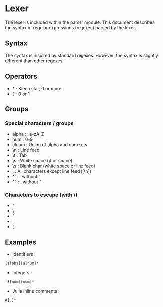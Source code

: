 # Lexer
The lexer is included within the parser module.
This document describes the syntax of regular expressions (regexes)
parsed by the lexer.

## Syntax
The syntax is inspired by standard regexes.
However, the syntax is slightly different than other regexes.

## Operators
- <state>\* : Kleen star, 0 or more <state>
- <state>? : 0 or 1 <state>

## Groups
### Special characters / groups
- alpha : \_a-zA-Z
- num : 0-9
- alnum : Union of alpha and num sets
- \n : Line feed
- \t : Tab
- \s : White space (\t or space)
- \s : Blank char (white space or line feed)
- . : All characters except line feed ([\n])
- ^' : . without '
- ^\" : . without "

### Characters to escape (with \\)
- \*
- \\
- "
- :
- \[

## Examples
- Identifiers :
```
[alpha][alnum]*
```
- Integers :
```
-?[num][num]*
```
- Julia inline comments :
```
#[.]*
```
